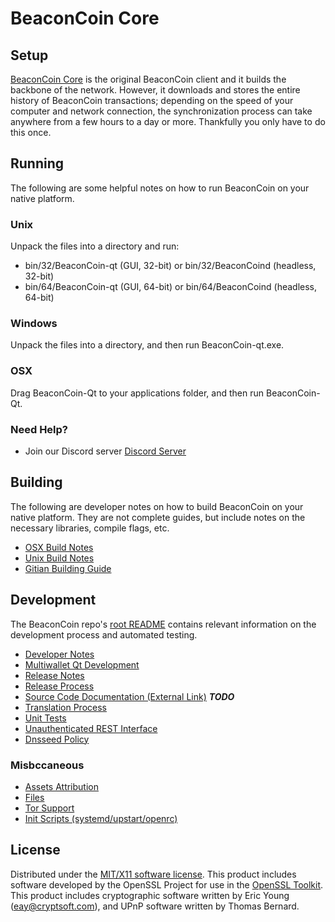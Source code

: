 BeaconCoin Core
=====================

Setup
---------------------
[BeaconCoin Core](http://savebitcoin.io) is the original BeaconCoin client and it builds the backbone of the network. However, it downloads and stores the entire history of BeaconCoin transactions; depending on the speed of your computer and network connection, the synchronization process can take anywhere from a few hours to a day or more. Thankfully you only have to do this once.

Running
---------------------
The following are some helpful notes on how to run BeaconCoin on your native platform.

### Unix

Unpack the files into a directory and run:

- bin/32/BeaconCoin-qt (GUI, 32-bit) or bin/32/BeaconCoind (headless, 32-bit)
- bin/64/BeaconCoin-qt (GUI, 64-bit) or bin/64/BeaconCoind (headless, 64-bit)

### Windows

Unpack the files into a directory, and then run BeaconCoin-qt.exe.

### OSX

Drag BeaconCoin-Qt to your applications folder, and then run BeaconCoin-Qt.

### Need Help?

* Join our Discord server [Discord Server](https://discord.savebitcoin.io)

Building
---------------------
The following are developer notes on how to build BeaconCoin on your native platform. They are not complete guides, but include notes on the necessary libraries, compile flags, etc.

- [OSX Build Notes](build-osx.md)
- [Unix Build Notes](build-unix.md)
- [Gitian Building Guide](gitian-building.md)

Development
---------------------
The BeaconCoin repo's [root README](https://github.com/BeaconCoin/BeaconCoin/blob/master/README.md) contains relevant information on the development process and automated testing.

- [Developer Notes](developer-notes.md)
- [Multiwallet Qt Development](multiwallet-qt.md)
- [Release Notes](release-notes.md)
- [Release Process](release-process.md)
- [Source Code Documentation (External Link)](https://dev.visucore.com/bitcoin/doxygen/) ***TODO***
- [Translation Process](translation_process.md)
- [Unit Tests](unit-tests.md)
- [Unauthenticated REST Interface](REST-interface.md)
- [Dnsseed Policy](dnsseed-policy.md)

### Misbccaneous
- [Assets Attribution](assets-attribution.md)
- [Files](files.md)
- [Tor Support](tor.md)
- [Init Scripts (systemd/upstart/openrc)](init.md)

License
---------------------
Distributed under the [MIT/X11 software license](http://www.opensource.org/licenses/mit-license.php).
This product includes software developed by the OpenSSL Project for use in the [OpenSSL Toolkit](https://www.openssl.org/). This product includes
cryptographic software written by Eric Young ([eay@cryptsoft.com](mailto:eay@cryptsoft.com)), and UPnP software written by Thomas Bernard.
